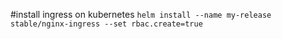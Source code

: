 #install ingress on kubernetes
`helm install --name my-release stable/nginx-ingress --set rbac.create=true`